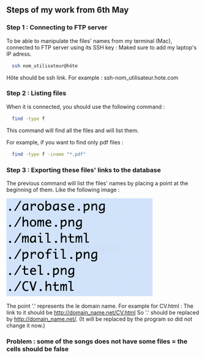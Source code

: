 ## Steps of my work from 6th May

### Step 1 : Connecting to FTP server
To be able to manipulate the files' names from my terminal (Mac), connected to FTP server using its SSH key :
Maked sure to add my laptop's IP adress.
```bash
  ssh nom_utilisateur@hôte
```
Hôte should be ssh link. For example : ssh-nom_utilisateur.hote.com

### Step 2 : Listing files
When it is connected, you should use the following command :
```bash
  find -type f
```
This command will find all the files and will list them.

For example, if you want to find only pdf files :
```bash
  find -type f -iname "*.pdf"
```
### Step 3 : Exporting these files' links to the database
The previous command will list the files' names by placing a point at the beginning of them. Like the following image :

![a](/C/a.png)

The point '.' represents the le domain name. For example for CV.html :
The link to it should be http://domain_name.net/CV.html
So '.' should be replaced by http://domain_name.net/. (It will be replaced by the program so did not change it now.)

### Problem : some of the songs does not have some files = the cells should be false 
